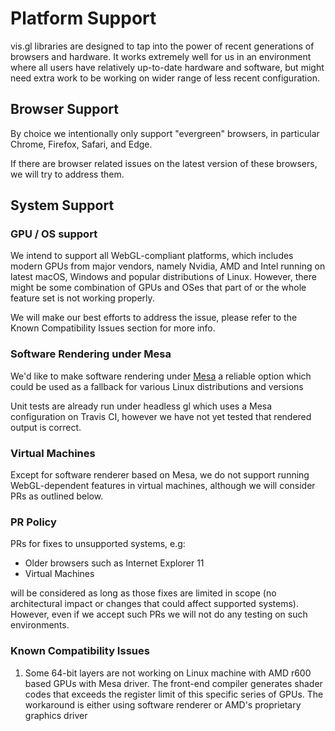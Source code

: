 # Platform Support

vis.gl libraries are designed to tap into the power of recent generations of browsers and hardware. It works extremely well for us in an environment where all users have relatively up-to-date hardware and software, but might need extra work to be working on wider range of less recent configuration.


## Browser Support

By choice we intentionally only support "evergreen" browsers, in particular Chrome, Firefox, Safari, and Edge.

If there are browser related issues on the latest version of these browsers, we will try to address them.


## System Support

### GPU / OS support

We intend to support all WebGL-compliant platforms, which includes modern GPUs from major vendors, namely Nvidia, AMD and Intel running on latest macOS, Windows and popular distributions of Linux. However, there might be some combination of GPUs and OSes that part of or the whole feature set is not working properly.

We will make our best efforts to address the issue, please refer to the Known Compatibility Issues section for more info.


### Software Rendering under Mesa

We'd like to make software rendering under [Mesa](http://www.mesa3d.org/intro.html) a reliable option which could be used as a fallback for various Linux distributions and versions

Unit tests are already run under headless gl which uses a Mesa configuration on Travis CI, however we have not yet tested that rendered output is correct.


### Virtual Machines

Except for software renderer based on Mesa, we do not support running WebGL-dependent features in virtual machines, although we will consider PRs as outlined below.


### PR Policy

PRs for fixes to unsupported systems, e.g:

* Older browsers such as Internet Explorer 11
* Virtual Machines

will be considered as long as those fixes are limited in scope (no architectural impact or changes that could affect supported systems). However, even if we accept such PRs we will not do any testing on such environments.


### Known Compatibility Issues

1) Some 64-bit layers are not working on Linux machine with AMD r600 based GPUs with Mesa driver. The front-end compiler generates shader codes that exceeds the register limit of this specific series of GPUs. The workaround is either using software renderer or AMD's proprietary graphics driver
